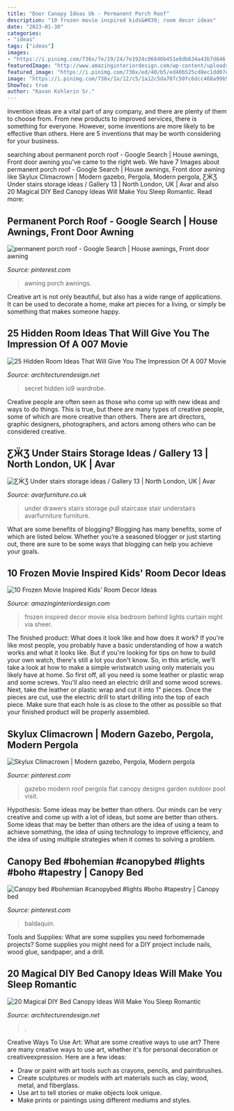 ```yaml
---
title: "Door Canopy Ideas Uk - Permanent Porch Roof"
description: "10 frozen movie inspired kids&#039; room decor ideas"
date: "2023-01-30"
categories:
- "ideas"
tags: ["ideas"]
images:
- "https://i.pinimg.com/736x/7e/19/24/7e1924c06846b451e8db634a43b7d646.jpg"
featuredImage: "http://www.amazinginteriordesign.com/wp-content/uploads/2015/01/213.jpg"
featured_image: "https://i.pinimg.com/736x/ed/40/b5/ed40b525cd8ec1dd07e71e951a1cc54d.jpg"
image: "https://i.pinimg.com/736x/1a/12/c5/1a12c5da78fc50fc6dcc468a99b91bf5.jpg"
ShowToc: true
author: "Kavon Kshlerin Sr."
---
```



Invention ideas are a vital part of any company, and there are plenty of them to choose from. From new products to improved services, there is something for everyone. However, some inventions are more likely to be effective than others. Here are 5 inventions that may be worth considering for your business.

	

		
searching about permanent porch roof - Google Search | House awnings, Front door awning you've came to the right web. We have 7 Images about permanent porch roof - Google Search | House awnings, Front door awning like Skylux Climacrown | Modern gazebo, Pergola, Modern pergola, ƸӜƷ Under stairs storage ideas / Gallery 13 | North London, UK | Avar and also 20 Magical DIY Bed Canopy Ideas Will Make You Sleep Romantic. Read more:
		
    
## Permanent Porch Roof - Google Search | House Awnings, Front Door Awning

<img loading=lazy src="https://i.pinimg.com/736x/7e/19/24/7e1924c06846b451e8db634a43b7d646.jpg" onerror="this.onerror=null;this.src='https://tse4.mm.bing.net/th?id=OIP.9Y07RZ3_b8LA3kVpkC2sXQHaJ3&amp;pid=15.1';" alt="permanent porch roof - Google Search | House awnings, Front door awning">

_Source: pinterest.com_

>awning porch awnings. 

	

Creative art is not only beautiful, but also has a wide range of applications. It can be used to decorate a home, make art pieces for a living, or simply be something that makes someone happy.

    
## 25 Hidden Room Ideas That Will Give You The Impression Of A 007 Movie

<img loading=lazy src="http://www.awesomeinventions.com/wp-content/uploads/2014/11/warbrobe-secret-room-next.jpg" onerror="this.onerror=null;this.src='https://tse1.mm.bing.net/th?id=OIP.1YbE6ZyT887fuyM6EsdlHQHaJ6&amp;pid=15.1';" alt="25 Hidden Room Ideas That Will Give You The Impression Of A 007 Movie">

_Source: architecturendesign.net_

>secret hidden io9 wardrobe. 

	

Creative people are often seen as those who come up with new ideas and ways to do things. This is true, but there are many types of creative people, some of which are more creative than others. There are art directors, graphic designers, photographers, and actors among others who can be considered creative.

    
## ƸӜƷ Under Stairs Storage Ideas / Gallery 13 | North London, UK | Avar

<img loading=lazy src="http://www.avarfurniture.co.uk/images/gallery/220/05-pull-out-drawers-under-the-stairs.jpg" onerror="this.onerror=null;this.src='https://tse4.mm.bing.net/th?id=OIP.cMGsPZ7Ft8MNhVlvgriJLAHaLH&amp;pid=15.1';" alt="ƸӜƷ Under stairs storage ideas / Gallery 13 | North London, UK | Avar">

_Source: avarfurniture.co.uk_

>under drawers stairs storage pull staircase stair understairs avarfurniture furniture. 

	

What are some benefits of blogging?
Blogging has many benefits, some of which are listed below. Whether you’re a seasoned blogger or just starting out, there are sure to be some ways that blogging can help you achieve your goals.

    
## 10 Frozen Movie Inspired Kids&#039; Room Decor Ideas

<img loading=lazy src="http://www.amazinginteriordesign.com/wp-content/uploads/2015/01/213.jpg" onerror="this.onerror=null;this.src='https://tse4.mm.bing.net/th?id=OIP.0VVGsGAmNEpSwJJAFGUECAHaLC&amp;pid=15.1';" alt="10 Frozen Movie Inspired Kids&#039; Room Decor Ideas">

_Source: amazinginteriordesign.com_

>frozen inspired decor movie elsa bedroom behind lights curtain night via sheer. 

	

The finished product: What does it look like and how does it work?
If you're like most people, you probably have a basic understanding of how a watch works and what it looks like. But if you're looking for tips on how to build your own watch, there's still a lot you don't know.  So, in this article, we'll take a look at how to make a simple wristwatch using only materials you likely have at home. 
So first off, all you need is some leather or plastic wrap and some screws. You'll also need an electric drill and some wood screws. Next, take the leather or plastic wrap and cut it into 1" pieces. Once the pieces are cut, use the electric drill to start drilling into the top of each piece. Make sure that each hole is as close to the other as possible so that your finished product will be properly assembled.

    
## Skylux Climacrown | Modern Gazebo, Pergola, Modern Pergola

<img loading=lazy src="https://i.pinimg.com/736x/ed/40/b5/ed40b525cd8ec1dd07e71e951a1cc54d.jpg" onerror="this.onerror=null;this.src='https://tse1.mm.bing.net/th?id=OIP.B4uNkN8qMPkliyjbEzrVYwHaHa&amp;pid=15.1';" alt="Skylux Climacrown | Modern gazebo, Pergola, Modern pergola">

_Source: pinterest.com_

>gazebo modern roof pergola flat canopy designs garden outdoor pool visit. 

	

Hypothesis: Some ideas may be better than others.
Our minds can be very creative and come up with a lot of ideas, but some are better than others. Some ideas that may be better than others are the idea of using a team to achieve something, the idea of using technology to improve efficiency, and the idea of using multiple strategies when it comes to solving a problem.

    
## Canopy Bed #bohemian #canopybed #lights #boho #tapestry | Canopy Bed

<img loading=lazy src="https://i.pinimg.com/736x/1a/12/c5/1a12c5da78fc50fc6dcc468a99b91bf5.jpg" onerror="this.onerror=null;this.src='https://tse2.mm.bing.net/th?id=OIP.ny8lVOacnAXd7TInmx2cgwHaJ3&amp;pid=15.1';" alt="Canopy bed #bohemian #canopybed #lights #boho #tapestry | Canopy bed">

_Source: pinterest.com_

>baldaquin. 

	

Tools and Supplies: What are some supplies you need forhomemade projects?
Some supplies you might need for a DIY project include nails, wood glue, sandpaper, and a drill.

    
## 20 Magical DIY Bed Canopy Ideas Will Make You Sleep Romantic

<img loading=lazy src="https://cdn.architecturendesign.net/wp-content/uploads/2015/07/AD-DIY-Bed-Canopy-10.jpg" onerror="this.onerror=null;this.src='https://tse4.mm.bing.net/th?id=OIP.ohSb7bFCIAILYKSyLgIbxwHaJ4&amp;pid=15.1';" alt="20 Magical DIY Bed Canopy Ideas Will Make You Sleep Romantic">

_Source: architecturendesign.net_

>. 

	

Creative Ways To Use Art: What are some creative ways to use art?
There are many creative ways to use art, whether it's for personal decoration or creativeexpression. Here are a few ideas: 
- Draw or paint with art tools such as crayons, pencils, and paintbrushes.
- Create sculptures or models with art materials such as clay, wood, metal, and fiberglass.
- Use art to tell stories or make objects look unique.
- Make prints or paintings using different mediums and styles.


